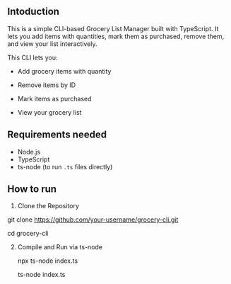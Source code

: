 ## Intoduction

This is a simple CLI-based Grocery List Manager built with TypeScript. It lets you add items with quantities, mark them as purchased, remove them, and view your list interactively.

This CLI lets you:

- Add grocery items with quantity

- Remove items by ID

- Mark items as purchased

- View your grocery list

## Requirements needed

- Node.js 
- TypeScript 
- ts-node (to run `.ts` files directly)

## How to run

1. Clone the Repository

git clone https://github.com/your-username/grocery-cli.git

cd grocery-cli

2. Compile and Run via ts-node

   npx ts-node index.ts

   ts-node index.ts
